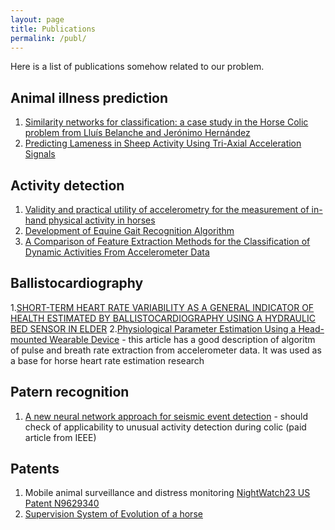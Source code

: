 ```yaml
---
layout: page
title: Publications
permalink: /publ/
---
```

Here is a list of publications somehow related to our problem.

## Animal illness prediction

1. [Similarity networks for classification: a case study in the Horse Colic problem from Lluís Belanche and Jerónimo Hernández][colic_nn]
2. [Predicting Lameness in Sheep Activity Using Tri-Axial Acceleration Signals][sheep]

## Activity detection

1. [Validity and practical utility of accelerometry for the measurement of in-hand physical activity in horses][accel_horse]
2. [Development of Equine Gait Recognition Algorithm][equine_gate]
3. [A Comparison of Feature Extraction Methods for the Classification of Dynamic Activities From Accelerometer Data][feature]  
   

## Ballistocardiography

1.[SHORT-TERM HEART RATE VARIABILITY AS A GENERAL INDICATOR OF HEALTH ESTIMATED BY BALLISTOCARDIOGRAPHY USING A HYDRAULIC BED SENSOR IN ELDER][bedsensor]
2.[Physiological Parameter Estimation Using a Head-mounted Wearable Device][google]  - this article has a good description of algoritm of pulse and breath rate extraction from accelerometer data. It was used as a base for horse heart rate estimation research



## Patern recognition
1. [A new neural network approach for seismic event detection][deepdetect] - should check of applicability to unusual activity detection during colic (paid article from IEEE)

## Patents
 1. Mobile animal surveillance and distress monitoring [NightWatch23 US Patent N9629340][patent_nw]
 2. [Supervision System of Evolution of a horse][patent_fr]  

[colic_nn]:https://arxiv.org/pdf/1403.4540.pdf
[sheep]:https://www.ncbi.nlm.nih.gov/pmc/articles/PMC5789307/
[accel_horse]:https://www.ncbi.nlm.nih.gov/pmc/articles/PMC4566433/
[equine_gate]:http://lup.lub.lu.se/luur/download?func=downloadFile&recordOId=8918412&fileOId=8918424
[patent_nw]:https://patents.google.com/patent/US9629340]
[patent_fr]:https://patents.google.com/patent/FR3049844A1/en
[feature]:https://core.ac.uk/download/pdf/1664021.pdf
[deepdetect]:https://www.lanl.gov/discover/news-stories-archive/2018/August/0816-seismic-event-detection.php
[bedsensor]:https://mospace.umsystem.edu/xmlui/bitstream/handle/10355/57250/research.pdf?sequence=2&isAllowed=y
[google]:https://www.media.mit.edu/publications/bioglass-physiological-parameter-estimation-using-a-head-mounted-wearable-device/